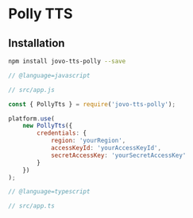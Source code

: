 # Polly TTS

## Installation

```sh
npm install jovo-tts-polly --save
```

```javascript
// @language=javascript

// src/app.js

const { PollyTts } = require('jovo-tts-polly');

platform.use(
	new PollyTts({
		credentials: {
			region: 'yourRegion',
			accessKeyId: 'yourAccessKeyId',
			secretAccessKey: 'yourSecretAccessKey'
		}
	})
);

// @language=typescript

// src/app.ts
```

<!--[metadata]: {"description": "Voice analytics, databases, and more third-party integrations for building voice apps with Jovo",
"route": "tts/polly" }-->
